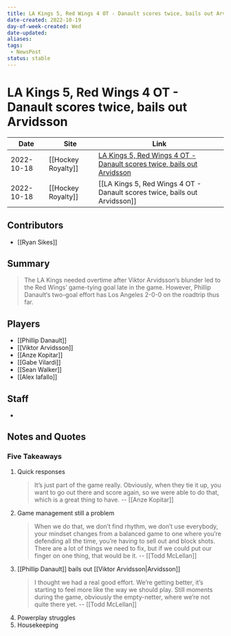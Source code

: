 ```yaml
---
title: LA Kings 5, Red Wings 4 OT - Danault scores twice, bails out Arvidsson
date-created: 2022-10-19
day-of-week-created: Wed
date-updated: 
aliases: 
tags:
 - NewsPost
status: stable
---
```


# LA Kings 5, Red Wings 4 OT - Danault scores twice, bails out Arvidsson

| Date       | Site               | Link                                                                                                                                                                               |
| ---------- | ------------------ | ---------------------------------------------------------------------------------------------------------------------------------------------------------------------------------- |
| 2022-10-18 | [[Hockey Royalty]] | [LA Kings 5, Red Wings 4 OT - Danault scores twice, bails out Arvidsson](https://hockeyroyalty.com/2022/10/18/la-kings-5-red-wings-4-ot-danault-scores-twice-bails-out-arvidsson/) |
| 2022-10-18 | [[Hockey Royalty]] | [[LA Kings 5, Red Wings 4 OT - Danault scores twice, bails out Arvidsson]]                                                                                                         |

## Contributors
- [[Ryan Sikes]]


## Summary
> The LA Kings needed overtime after Viktor Arvidsson‘s blunder led to the Red Wings’ game-tying goal late in the game. However, Phillip Danault‘s two-goal effort has Los Angeles 2-0-0 on the roadtrip thus far.


## Players
- [[Phillip Danault]]
- [[Viktor Arvidsson]]
- [[Anze Kopitar]]
- [[Gabe Vilardi]]
- [[Sean Walker]]
- [[Alex Iafallo]]


## Staff
- 


## Notes and Quotes
### Five Takeaways
1) Quick responses
   > It’s just part of the game really. Obviously, when they tie it up, you want to go out there and score again, so we were able to do that, which is a great thing to have. -- [[Anze Kopitar]]
2) Game management still a problem
   > When we do that, we don’t find rhythm, we don’t use everybody, your mindset changes from a balanced game to one where you’re defending all the time, you’re having to sell out and block shots. There are a lot of things we need to fix, but if we could put our finger on one thing, that would be it. -- [[Todd McLellan]]
3) [[Phillip Danault]] bails out [[Viktor Arvidsson|Arvidsson]]
   > I thought we had a real good effort. We’re getting better, it’s starting to feel more like the way we should play. Still moments during the game, obviously the empty-netter, where we’re not quite there yet. -- [[Todd McLellan]]
4) Powerplay struggles
5) Housekeeping

> 

